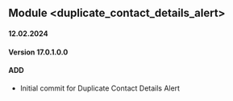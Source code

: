 ## Module <duplicate_contact_details_alert>

#### 12.02.2024
#### Version 17.0.1.0.0
#### ADD
- Initial commit for Duplicate Contact Details Alert 
